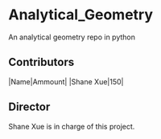 # Analytical_Geometry
An analytical geometry repo in python

## Contributors
|Name|Ammount|
|Shane Xue|150|

## Director
Shane Xue is in charge of this project.
